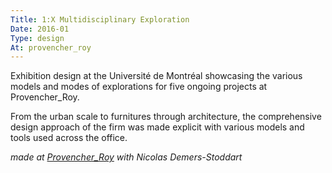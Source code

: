 ```yaml
---
Title: 1:X Multidisciplinary Exploration
Date: 2016-01
Type: design
At: provencher_roy
---
```


Exhibition design at the Université de Montréal showcasing the various models and modes of explorations for five ongoing projects at Provencher_Roy.

From the urban scale to furnitures through architecture, the comprehensive design approach of the firm was made explicit with various models and tools used across the office.

_made at [Provencher_Roy](http://provencherroy.ca/) with Nicolas Demers-Stoddart_
